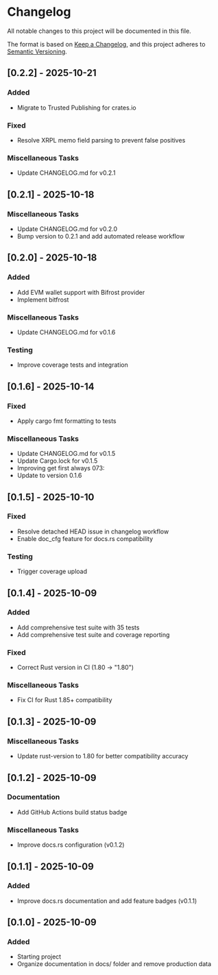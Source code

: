 # Changelog

All notable changes to this project will be documented in this file.

The format is based on [Keep a Changelog](https://keepachangelog.com/en/1.0.0/),
and this project adheres to [Semantic Versioning](https://semver.org/spec/v2.0.0.html).

## [0.2.2] - 2025-10-21

### Added

- Migrate to Trusted Publishing for crates.io

### Fixed

- Resolve XRPL memo field parsing to prevent false positives

### Miscellaneous Tasks

- Update CHANGELOG.md for v0.2.1

## [0.2.1] - 2025-10-18

### Miscellaneous Tasks

- Update CHANGELOG.md for v0.2.0
- Bump version to 0.2.1 and add automated release workflow

## [0.2.0] - 2025-10-18

### Added

- Add EVM wallet support with Bifrost provider
- Implement bitfrost

### Miscellaneous Tasks

- Update CHANGELOG.md for v0.1.6

### Testing

- Improve coverage tests and integration

## [0.1.6] - 2025-10-14

### Fixed

- Apply cargo fmt formatting to tests

### Miscellaneous Tasks

- Update CHANGELOG.md for v0.1.5
- Update Cargo.lock for v0.1.5
- Improving get first always 073:
- Update to version 0.1.6

## [0.1.5] - 2025-10-10

### Fixed

- Resolve detached HEAD issue in changelog workflow
- Enable doc_cfg feature for docs.rs compatibility

### Testing

- Trigger coverage upload

## [0.1.4] - 2025-10-09

### Added

- Add comprehensive test suite with 35 tests
- Add comprehensive test suite and coverage reporting

### Fixed

- Correct Rust version in CI (1.80 -> "1.80")

### Miscellaneous Tasks

- Fix CI for Rust 1.85+ compatibility

## [0.1.3] - 2025-10-09

### Miscellaneous Tasks

- Update rust-version to 1.80 for better compatibility accuracy

## [0.1.2] - 2025-10-09

### Documentation

- Add GitHub Actions build status badge

### Miscellaneous Tasks

- Improve docs.rs configuration (v0.1.2)

## [0.1.1] - 2025-10-09

### Added

- Improve docs.rs documentation and add feature badges (v0.1.1)

## [0.1.0] - 2025-10-09

### Added

- Starting project
- Organize documentation in docs/ folder and remove production data

<!-- generated by git-cliff -->
